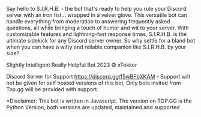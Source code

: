 Say hello to S.I.R.H.B. - the bot that's ready to help you rule your Discord server with an iron fist... wrapped in a velvet glove. This versatile bot can handle everything from moderation to answering frequently asked questions, all while bringing a touch of humor and wit to your server. With customizable features and lightning-fast response times, S.I.R.H.B. is the ultimate sidekick for any Discord server owner. So why settle for a bland bot when you can have a witty and reliable companion like S.I.R.H.B. by your side?






Slightly Intelligent Really Helpful Bot
2023 © xTekker

Discord Server for Support
https://discord.gg/f5wBFbXKAM - 
Support will not be given for self hosted versions of this bot, Only bots invited from Top.gg will be provided with support.

*Disclaimer: This bot is written in Javascript. The version on TOP.GG is the Python Version, both versions are updated, maintained and supported
